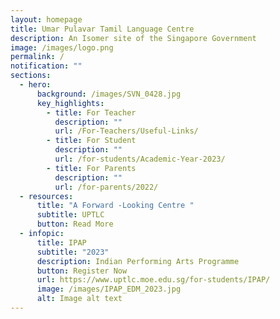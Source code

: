 ```yaml
---
layout: homepage
title: Umar Pulavar Tamil Language Centre
description: An Isomer site of the Singapore Government
image: /images/logo.png
permalink: /
notification: ""
sections:
  - hero:
      background: /images/SVN_0428.jpg
      key_highlights:
        - title: For Teacher
          description: ""
          url: /For-Teachers/Useful-Links/
        - title: For Student
          description: ""
          url: /for-students/Academic-Year-2023/
        - title: For Parents
          description: ""
          url: /for-parents/2022/
  - resources:
      title: "A Forward -Looking Centre "
      subtitle: UPTLC
      button: Read More
  - infopic:
      title: IPAP
      subtitle: "2023"
      description: Indian Performing Arts Programme
      button: Register Now
      url: https://www.uptlc.moe.edu.sg/for-students/IPAP/
      image: /images/IPAP_EDM_2023.jpg
      alt: Image alt text
---
```

